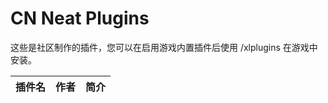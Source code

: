 # CN Neat Plugins

这些是社区制作的插件，您可以在启用游戏内置插件后使用 /xlplugins 在游戏中安装。


| 插件名 | 作者 | 简介 |
|---------------|---------------|-----------------|